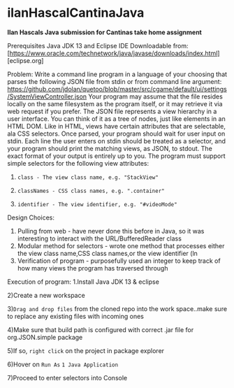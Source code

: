 # ilanHascalCantinaJava
**Ilan Hascals Java submission for Cantinas take home assignment**

Prerequisites
Java JDK 13 and Eclipse IDE
Downloadable from:
[https://www.oracle.com/technetwork/java/javase/downloads/index.html]
[eclipse.org]



Problem: 
Write a command line program in a language of your choosing that parses the following JSON file from stdin or from command line argument:
https://github.com/jdolan/quetoo/blob/master/src/cgame/default/ui/settings/SystemViewController.json
Your program may assume that the file resides locally on the same filesystem as the program itself, or it may retrieve it via web request if you prefer.
The JSON file represents a view hierarchy in a user interface. You can think of it as a tree of nodes, just like elements in an HTML DOM. Like in HTML, views have certain attributes that are selectable, ala CSS selectors.
Once parsed, your program should wait for user input on stdin. Each line the user enters on stdin should be treated as a selector, and your program should print the matching views, as JSON, to stdout. The exact format of your output is entirely up to you.
The program must support simple selectors for the following view attributes:
1.     class - The view class name, e.g. "StackView"

2.     classNames - CSS class names, e.g. ".container"

3.     identifier - The view identifier, e.g. "#videoMode"

Design Choices:
1. Pulling from web - have never done this before in Java, so it was interesting to interact with the URL/BufferedReader class
2. Modular method for selectors - wrote one method that processes either the view class name,CSS class names,or the view identifier (ln 
3. Verification of program - purposefully used an integer to keep track of how many views the program has traversed through

Execution of program:
1.Install Java JDK 13 & eclipse

2)Create a new workspace 

3)```Drag and drop files``` from the cloned repo into the work space..make sure to replace any existing files with incoming ones

4)Make sure that build path is configured with correct .jar file for org.JSON.simple package

5)If so, ``right click`` on the project in package explorer

6)Hover on ``Run As`` ``1 Java Application``

7)Proceed to enter selectors into Console
